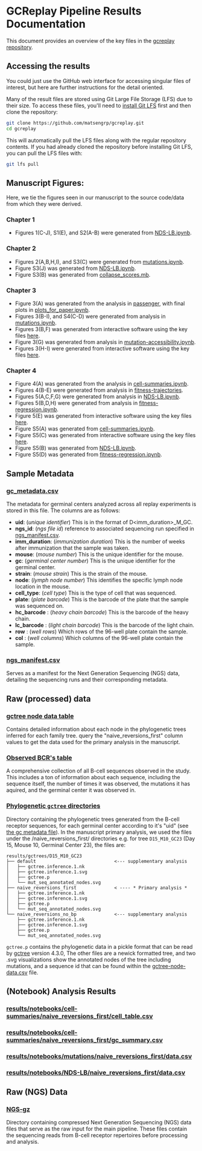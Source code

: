 # GCReplay Pipeline Results Documentation

This document provides an overview of the key files in the [gcreplay repository](https://github.com/matsengrp/gcreplay).

## Accessing the results

You could just use the GitHub web interface for accessing singular files of interest, but  here are further instructions for the detail oriented.

Many of the result files are stored using Git Large File Storage (LFS) due to their size. To access these files, you'll need to [install Git LFS](https://git-lfs.com/) first and then clone the repository:

```bash
git clone https://github.com/matsengrp/gcreplay.git
cd gcreplay
```

This will automatically pull the LFS files along with the regular repository contents. If you had already cloned the repository before installing Git LFS, you can pull the LFS files with:
```bash
git lfs pull
```

## Manuscript Figures:

Here, we tie the figures seen in our manuscript to the source code/data from which they were derived.

### Chapter 1
- Figures 1(C-J), S1(E), and S2(A-B) were generated from [NDS-LB.ipynb](https://github.com/matsengrp/gcreplay/blob/main/analysis/NDS-LB.ipynb).

### Chapter 2
- Figures 2(A,B,H,I), and S3(C) were generated from [mutations.ipynb](https://github.com/matsengrp/gcreplay/blob/main/analysis/mutations.ipynb).
- Figure S3(J) was generated from [NDS-LB.ipynb](https://github.com/matsengrp/gcreplay/blob/main/analysis/NDS-LB.ipynb).
- Figure S3(B) was generated from [collapse_scores.mb](https://github.com/jbloomlab/Ab-CGGnaive_DMS/blob/main/results/summary/collapse_scores.md).

### Chapter 3
- Figure 3(A) was generated from the analysis in [passenger](https://github.com/matsengrp/gcreplay/tree/main/passenger), with final plots in [plots_for_paper.ipynb](https://github.com/matsengrp/gcreplay/blob/main/passenger/plots_for_paper.ipynb).
- Figures 3(B-I), and S4(C-D) were generated from analysis in [mutations.ipynb](https://github.com/matsengrp/gcreplay/blob/main/analysis/mutations.ipynb).
- Figures 3(B,F) was generated from interactive software using the key files [here](https://matsen.group/gcreplay/key-files/#raw-processed-data).
- Figure 3(G) was generated from analysis in [mutation-accessibility.ipynb](https://github.com/matsengrp/gcreplay/blob/main/analysis/mutation-accessibility.ipynb).
- Figures 3(H-I) were generated from interactive software using the key files [here](https://matsen.group/gcreplay/key-files/#raw-processed-data).

### Chapter 4
- Figure 4(A) was generated from the analysis in [cell-summaries.ipynb](https://github.com/matsengrp/gcreplay/blob/main/analysis/cell-summaries.ipynb).
- Figures 4(B-E) were generated from analysis in [fitness-trajectories](https://github.com/matsengrp/gcreplay/blob/main/analysis/phenotype-trajectories.ipynb).
- Figures 5(A,C,F,G) were generated from analysis in [NDS-LB.ipynb](https://github.com/matsengrp/gcreplay/blob/main/analysis/NDS-LB.ipynb).
- Figures 5(B,D,H) were generated from analysis in [fitness-regression.ipynb](https://github.com/matsengrp/gcreplay/blob/main/analysis/fitness-regression.ipynb).
- Figure 5(E) was generated from interactive software using the key files [here](https://matsen.group/gcreplay/key-files/#raw-processed-data).
- Figure S5(A) was generated from [cell-summaries.ipynb](https://github.com/matsengrp/gcreplay/blob/main/analysis/cell-summaries.ipynb).
- Figure S5(C) was generated from interactive software using the key files [here](https://matsen.group/gcreplay/key-files/#raw-processed-data).
- Figure S5(B) was generated from [NDS-LB.ipynb](https://github.com/matsengrp/gcreplay/blob/main/analysis/NDS-LB.ipynb).
- Figure S5(D) was generated from [fitness-regression.ipynb](https://github.com/matsengrp/gcreplay/blob/main/analysis/fitness-regression.ipynb).


## Sample Metadata 

### [gc_metadata.csv](https://github.com/matsengrp/gcreplay/blob/main/gc_metadata.csv)

The metadata for germinal centers analyzed across all replay experiments is stored in this file. The columns are as follows:

- **uid**: (_unique identifier_) This is in the format of D<imm_duration>_M<mouse>_GC<gc>. 
- **ngs_id**: (_ngs file id_) reference to associated sequencing run specified in [ngs_manifest.csv](https://github.com/matsengrp/gcreplay/blob/main/ngs_manifest.csv).
- **imm_duration**: (_immunization duration_) This is the number of weeks after immunization that the sample was taken.
- **mouse**: (_mouse number_) This is the unique identifier for the mouse.
- **gc**: (_germinal center number_) This is the unique identifier for the germinal center.
- **strain**: (_mouse strain_) This is the strain of the mouse.
- **node**: (_lymph node number_) This identifies the specific lymph node location in the mouse.
- **cell_type**: (_cell type_) This is the type of cell that was sequenced.
- **plate**: (_plate barcode_) This is the barcode of the plate that the sample was sequenced on.
- **hc_barcode** : (_heavy chain barcode_) This is the barcode of the heavy chain.
- **lc_barcode** : (_light chain barcode_) This is the barcode of the light chain.
- **row** : (_well rows_) Which rows of the 96-well plate contain the sample.
- **col** : (_well columns_) Which columns of the 96-well plate contain the sample.


### [ngs_manifest.csv](https://github.com/matsengrp/gcreplay/blob/main/ngs_manifest.csv)
Serves as a manifest for the Next Generation Sequencing (NGS) data, detailing the sequencing runs and their corresponding metadata.

## Raw (processed) data

### [gctree node data table](https://github.com/matsengrp/gcreplay/blob/main/results/gctree-node-data.csv)
Contains detailed information about each node in the phylogenetic trees inferred for each family tree. query the "naive_reversions_first" column values to get the data used for the primary analysis in the manuscript.

### [Observed BCR's table](https://github.com/matsengrp/gcreplay/blob/main/results/observed-seqs.csv)
A comprehensive collection of all B-cell sequences observed in the study.
This includes a ton of information about each sequence, including the sequence itself, the number of times it was observed, the mutations it has aquired, and the germinal center it was observed in.

### [Phylogenetic `gctree` directories](https://github.com/matsengrp/gcreplay/blob/main/results/gctrees)

Directory containing the phylogenetic trees generated from the B-cell receptor sequences, for each germinal center according to it's "uid" (see [the gc metadata file](https://github.com/matsengrp/gcreplay/blob/main/gc_metadata.csv)).
In the manuscript primary analysis, we used the files under the /naive_reversions_first/ directories e.g. for tree `D15_M10_GC23` (Day 15, Mouse 10, Germinal Center 23), the files are:

```
results/gctrees/D15_M10_GC23
├── default                             <--- supplementary analysis
│   ├── gctree.inference.1.nk
│   ├── gctree.inference.1.svg
│   ├── gctree.p
│   └── mut_seq_annotated_nodes.svg
├── naive_reversions_first              < ---- * Primary analysis *
│   ├── gctree.inference.1.nk
│   ├── gctree.inference.1.svg
│   ├── gctree.p
│   └── mut_seq_annotated_nodes.svg
└── naive_reversions_no_bp              <--- supplementary analysis
    ├── gctree.inference.1.nk
    ├── gctree.inference.1.svg
    ├── gctree.p
    └── mut_seq_annotated_nodes.svg
```

 `gctree.p` contains the phylogenetic data in a pickle format that can be read by [gctree](https://github.com/matsengrp/gctree) version 4.3.0, The other files are a newick formatted tree, and two .svg visualizations show the annotated nodes of the tree including mutations, and a sequence id that can be found within the [gctree-node-data.csv](https://github.com/matsengrp/gcreplay/blob/main/results/gctree-node-data.csv) file.


## (Notebook) Analysis Results

### [results/notebooks/cell-summaries/naive_reversions_first/cell_table.csv](https://github.com/matsengrp/gcreplay/blob/main/results/notebooks/cell-summaries/naive_reversions_first/cell_table.csv)
<!-- TODO WILL -->

### [results/notebooks/cell-summaries/naive_reversions_first/gc_summary.csv](https://github.com/matsengrp/gcreplay/blob/main/results/notebooks/cell-summaries/naive_reversions_first/gc_summary.csv)
<!-- TODO WILL -->

### [results/notebooks/mutations/naive_reversions_first/data.csv](https://github.com/matsengrp/gcreplay/blob/main/results/notebooks/mutations/naive_reversions_first/data.csv)
<!-- TODO WILL -->

### [results/notebooks/NDS-LB/naive_reversions_first/data.csv](https://github.com/matsengrp/gcreplay/blob/main/results/notebooks/NDS-LB/naive_reversions_first/data.csv)
<!-- TODO WILL -->

<!-- TODO please do the same for the files coming from 10X and phenotype trajectories -->


## Raw (NGS) Data

### [NGS-gz](https://github.com/matsengrp/gcreplay/blob/main/data/NGS-gz)
Directory containing compressed Next Generation Sequencing (NGS) data files that serve as the raw input for the main pipeline. These files contain the sequencing reads from B-cell receptor repertoires before processing and analysis.
